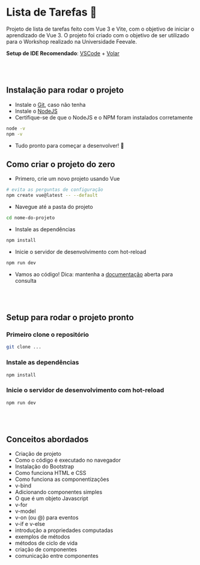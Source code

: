 # Lista de Tarefas 📝

Projeto de lista de tarefas feito com Vue 3 e Vite, com o objetivo de iniciar o aprendizado de Vue 3. O projeto foi criado com o objetivo de ser utilizado para o Workshop realizado na Universidade Feevale.

**Setup de IDE Recomendado**: [VSCode](https://code.visualstudio.com/) + [Volar](https://marketplace.visualstudio.com/items?itemName=Vue.volar)

<br />
<br />

## Instalação para rodar o projeto
 - Instale o [Git](https://git-scm.com/downloads), caso não tenha
 - Instale o [NodeJS](https://nodejs.org/)
 - Certifique-se de que o NodeJS e o NPM foram instalados corretamente
```sh
node -v
npm -v
```
- Tudo pronto para começar a desenvolver! 🚀

## Como criar o projeto do zero
- Primero, crie um novo projeto usando Vue
```sh
# evita as perguntas de configuração
npm create vue@latest -- --default
```
- Navegue até a pasta do projeto
```sh
cd nome-do-projeto
```

- Instale as dependências
```sh
npm install
```

- Inicie o servidor de desenvolvimento com hot-reload
```sh
npm run dev
```

- Vamos ao código! Dica: mantenha a [documentação](https://vuejs.org/) aberta para consulta
<br />
<br />

## Setup para rodar o projeto pronto

### Primeiro clone o repositório
```sh
git clone ...
```

### Instale as dependências
```sh
npm install
```

### Inicie o servidor de desenvolvimento com hot-reload
```sh
npm run dev
```
<br />
<br />

## Conceitos abordados
- Criação de projeto
- Como o código é executado no navegador
- Instalação do Bootstrap
- Como funciona HTML e CSS
- Como funciona as componentizações
- v-bind
- Adicionando componentes simples
- O que é um objeto Javascript
- v-for
- v-model
- v-on (ou @) para eventos
- v-if e v-else
- introdução a propriedades computadas
- exemplos de métodos
- métodos de ciclo de vida
- criação de componentes
- comunicação entre componentes
